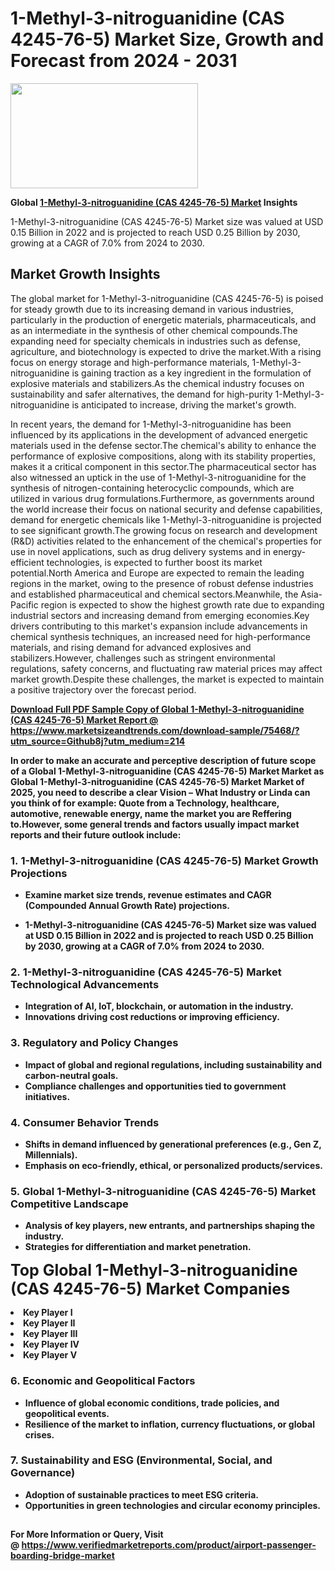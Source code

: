 <H1>1-Methyl-3-nitroguanidine (CAS 4245-76-5) Market Size, Growth and Forecast from 2024 - 2031</H1><img class="aligncenter size-medium wp-image-584254" src="https://thirdeyenews.in/wp-content/uploads/2024/09/Global-Market-Research-300x168.jpeg" alt="" width="300" height="168" /><p><strong>Global&nbsp;<a href="https://www.marketsizeandtrends.com/download-sample/75468/?utm_source=Github8j?utm_medium=214">1-Methyl-3-nitroguanidine (CAS 4245-76-5) Market</a> Insights</strong></p><p>1-Methyl-3-nitroguanidine (CAS 4245-76-5) Market size was valued at USD 0.15 Billion in 2022 and is projected to reach USD 0.25 Billion by 2030, growing at a CAGR of 7.0% from 2024 to 2030.</p><p><h2>Market Growth Insights</h2> <p>The global market for 1-Methyl-3-nitroguanidine (CAS 4245-76-5) is poised for steady growth due to its increasing demand in various industries, particularly in the production of energetic materials, pharmaceuticals, and as an intermediate in the synthesis of other chemical compounds.The expanding need for specialty chemicals in industries such as defense, agriculture, and biotechnology is expected to drive the market.With a rising focus on energy storage and high-performance materials, 1-Methyl-3-nitroguanidine is gaining traction as a key ingredient in the formulation of explosive materials and stabilizers.As the chemical industry focuses on sustainability and safer alternatives, the demand for high-purity 1-Methyl-3-nitroguanidine is anticipated to increase, driving the market's growth.</p> <p><strong><a href="#"></a></strong></p> <p>In recent years, the demand for 1-Methyl-3-nitroguanidine has been influenced by its applications in the development of advanced energetic materials used in the defense sector.The chemical's ability to enhance the performance of explosive compositions, along with its stability properties, makes it a critical component in this sector.The pharmaceutical sector has also witnessed an uptick in the use of 1-Methyl-3-nitroguanidine for the synthesis of nitrogen-containing heterocyclic compounds, which are utilized in various drug formulations.Furthermore, as governments around the world increase their focus on national security and defense capabilities, demand for energetic chemicals like 1-Methyl-3-nitroguanidine is projected to see significant growth.The growing focus on research and development (R&D) activities related to the enhancement of the chemical's properties for use in novel applications, such as drug delivery systems and in energy-efficient technologies, is expected to further boost its market potential.North America and Europe are expected to remain the leading regions in the market, owing to the presence of robust defense industries and established pharmaceutical and chemical sectors.Meanwhile, the Asia-Pacific region is expected to show the highest growth rate due to expanding industrial sectors and increasing demand from emerging economies.Key drivers contributing to this market's expansion include advancements in chemical synthesis techniques, an increased need for high-performance materials, and rising demand for advanced explosives and stabilizers.However, challenges such as stringent environmental regulations, safety concerns, and fluctuating raw material prices may affect market growth.Despite these challenges, the market is expected to maintain a positive trajectory over the forecast period.<p><strong><a href="#"></p><p><span class=""><strong>Download Full PDF Sample Copy of Global 1-Methyl-3-nitroguanidine (CAS 4245-76-5) Market Report</strong> @ <a href="https://www.marketsizeandtrends.com/download-sample/75468/?utm_source=Github8j?utm_medium=214" target="_blank">https://www.marketsizeandtrends.com/download-sample/75468/?utm_source=Github8j?utm_medium=214</a></span></p><p>In order to make an accurate and perceptive description of future scope of a Global&nbsp;1-Methyl-3-nitroguanidine (CAS 4245-76-5) Market Market as Global&nbsp;1-Methyl-3-nitroguanidine (CAS 4245-76-5) Market Market of 2025, you need to describe a clear Vision &ndash; What Industry or Linda can you think of for example: Quote from a Technology, healthcare, automotive, renewable energy, name the market you are Reffering to.However, some general trends and factors usually impact market reports and their future outlook include:</p><h3>1.&nbsp;<strong>1-Methyl-3-nitroguanidine (CAS 4245-76-5) Market Growth Projections</strong></h3><ul><li>Examine market size trends, revenue estimates and CAGR (Compounded Annual Growth Rate) projections.</li><li><p>1-Methyl-3-nitroguanidine (CAS 4245-76-5) Market size was valued at USD 0.15 Billion in 2022 and is projected to reach USD 0.25 Billion by 2030, growing at a CAGR of 7.0% from 2024 to 2030.</p></li></ul><h3>2.&nbsp;<strong>1-Methyl-3-nitroguanidine (CAS 4245-76-5) Market Technological Advancements</strong></h3><ul><li>Integration of AI, IoT, blockchain, or automation in the industry.</li><li>Innovations driving cost reductions or improving efficiency.</li></ul><h3>3.&nbsp;<strong>Regulatory and Policy Changes</strong></h3><ul><li>Impact of global and regional regulations, including sustainability and carbon-neutral goals.</li><li>Compliance challenges and opportunities tied to government initiatives.</li></ul><h3>4.&nbsp;<strong>Consumer Behavior Trends</strong></h3><ul><li>Shifts in demand influenced by generational preferences (e.g., Gen Z, Millennials).</li><li>Emphasis on eco-friendly, ethical, or personalized products/services.</li></ul><h3>5.&nbsp;<strong>Global 1-Methyl-3-nitroguanidine (CAS 4245-76-5) Market Competitive Landscape</strong></h3><ul><li>Analysis of key players, new entrants, and partnerships shaping the industry.</li><li>Strategies for differentiation and market penetration.</li></ul><p data-pm-slice="1 1 []"><span style="color: inherit; font-family: inherit; font-size: 25px;">Top Global 1-Methyl-3-nitroguanidine (CAS 4245-76-5) Market Companies</span></p><div class="" data-test-id=""><p><li>Key Player I</li><li> Key Player II</li><li> Key Player III</li><li> Key Player IV</li><li> Key Player V</li></p></div><h3>6.&nbsp;<strong>Economic and Geopolitical Factors</strong></h3><ul><li>Influence of global economic conditions, trade policies, and geopolitical events.</li><li>Resilience of the market to inflation, currency fluctuations, or global crises.</li></ul><h3>7.&nbsp;<strong>Sustainability and ESG (Environmental, Social, and Governance)</strong></h3><ul><li>Adoption of sustainable practices to meet ESG criteria.</li><li>Opportunities in green technologies and circular economy principles.</li></ul><h2><strong style="font-size: 14px;">For More Information or Query, Visit @&nbsp;</strong><a style="background-color: #ffffff; font-size: 14px;" href="https://www.marketsizeandtrends.com/report/1-methyl-3-nitroguanidine-cas-4245-76-5-market/" target="_blank">https://www.verifiedmarketreports.com/product/airport-passenger-boarding-bridge-market</a></h2>
